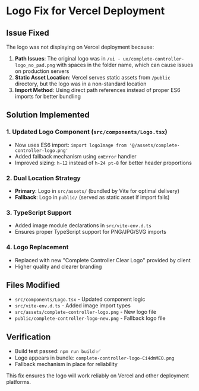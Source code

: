 # Logo Fix for Vercel Deployment

## Issue Fixed
The logo was not displaying on Vercel deployment because:

1. **Path Issues**: The original logo was in `/ui - ux/complete-controller-logo_no_pad.png` with spaces in the folder name, which can cause issues on production servers
2. **Static Asset Location**: Vercel serves static assets from `/public` directory, but the logo was in a non-standard location
3. **Import Method**: Using direct path references instead of proper ES6 imports for better bundling

## Solution Implemented

### 1. Updated Logo Component (`src/components/Logo.tsx`)
- Now uses ES6 import: `import logoImage from '@/assets/complete-controller-logo.png'`
- Added fallback mechanism using `onError` handler
- Improved sizing: `h-12` instead of `h-24 pt-8` for better header proportions

### 2. Dual Location Strategy
- **Primary**: Logo in `src/assets/` (bundled by Vite for optimal delivery)
- **Fallback**: Logo in `public/` (served as static asset if import fails)

### 3. TypeScript Support
- Added image module declarations in `src/vite-env.d.ts`
- Ensures proper TypeScript support for PNG/JPG/SVG imports

### 4. Logo Replacement
- Replaced with new "Complete Controller Clear Logo" provided by client
- Higher quality and clearer branding

## Files Modified
- `src/components/Logo.tsx` - Updated component logic
- `src/vite-env.d.ts` - Added image import types
- `src/assets/complete-controller-logo.png` - New logo file
- `public/complete-controller-logo-new.png` - Fallback logo file

## Verification
- Build test passed: `npm run build` ✅
- Logo appears in bundle: `complete-controller-logo-Ci4dmMEO.png`
- Fallback mechanism in place for reliability

This fix ensures the logo will work reliably on Vercel and other deployment platforms.